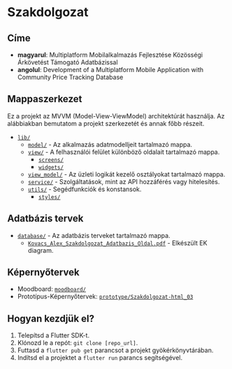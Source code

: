 # Szakdolgozat

## Címe
- **magyarul**: Multiplatform Mobilalkalmazás Fejlesztése Közösségi Árkövetést Támogató Adatbázissal
- **angolul**: Development of a Multiplatform Mobile Application with Community Price Tracking Database

## Mappaszerkezet

Ez a projekt az MVVM (Model-View-ViewModel) architektúrát használja. Az alábbiakban bemutatom a projekt szerkezetét és annak főbb részeit.

- [`lib/`](application/lib/)
  - [`model/`](application/lib/model/) - Az alkalmazás adatmodelljeit tartalmazó mappa.
  - [`view/`](application/lib/view/) - A felhasználói felület különböző oldalait tartalmazó mappa.
    - [`screens/`](application/lib/view/screens/)
    - [`widgets/`](application/lib/view/widgets/)
  - [`view_model/`](application/lib/view_model/) - Az üzleti logikát kezelő osztályokat tartalmazó mappa.
  - [`service/`](application/lib/service/) - Szolgáltatások, mint az API hozzáférés vagy hitelesítés.
  - [`utils/`](application/lib/utils/) - Segédfunkciók és konstansok.
    - [`styles/`](application/lib/utils/styles/)


## Adatbázis tervek
- [`database/`](./database/) - Az adatbázis terveket tartalmazó mappa.
  - [`Kovacs_Alex_Szakdolgozat_Adatbazis_Oldal.pdf`](./database/Kovacs_Alex_Szakdolgozat_Oldal.png) - Elkészült EK diagram.


## Képernyőtervek
- Moodboard: [`moodboard/`](./moodboard/)
- Prototípus-Képernyőtervek: [`prototype/Szakdolgozat-html_03`](./prototype/Szakdolgozat-html_03/)


## Hogyan kezdjük el?

1. Telepítsd a Flutter SDK-t.
2. Klónozd le a repót: `git clone [repo_url]`.
3. Futtasd a `flutter pub get` parancsot a projekt gyökérkönyvtárában.
4. Indítsd el a projektet a `flutter run` parancs segítségével.